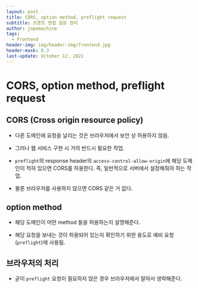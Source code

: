 ```yaml
---
layout: post
title: CORS, option method, preflight request
subtitle: 프론트 면접 질문 정리
author: jopemachine
tags:
  - Frontend
header-img: img/header-img/frontend.jpg
header-mask: 0.3
last-update: October 12, 2021
---
```


# CORS, option method, preflight request

## CORS (Cross origin resource policy)

- 다른 도메인에 요청을 날리는 것은 브라우저에서 보안 상 허용하지 않음.

- 그러나 웹 서비스 구현 시 거의 반드시 필요한 작업.

- `preflight`의 response header의 `access-control-allow-origin`에 해당 도메인이 적혀 있으면 CORS를 허용한다. 즉, 일반적으로 서버에서 설정해줘야 하는 작업.

- 물론 브라우저를 사용하지 않으면 CORS 같은 거 없다.

## option method

- 해당 도메인이 어떤 method 들을 허용하는지 설명해준다.

- 해당 요청을 보내는 것이 허용되어 있는지 확인하기 위한 용도로 예비 요청 (`preflight`)에 사용됨.

## 브라우저의 처리

- 굳이 `preflight` 요청이 필요하지 않은 경우 브라우저에서 알아서 생략해준다.
